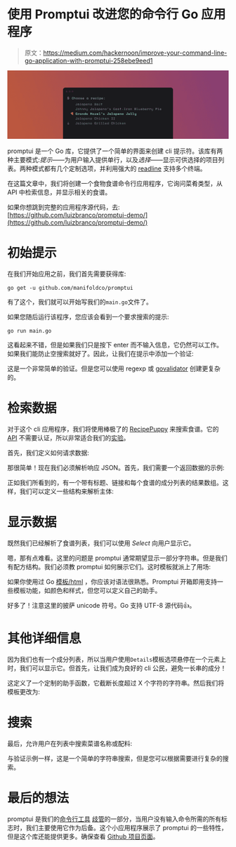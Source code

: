 # 使用 Promptui 改进您的命令行 Go 应用程序

> 原文：<https://medium.com/hackernoon/improve-your-command-line-go-application-with-promptui-258ebe9eed1>

![](img/f2b31fce4145530a886397cccca4c25b.png)

promptui 是一个 Go 库，它提供了一个简单的界面来创建 cli 提示符。该库有两种主要模式:*提示*——为用户输入提供单行，以及*选择*——显示可供选择的项目列表。两种模式都有几个定制选项，并利用强大的 [readline](https://github.com/chzyer/readline) 支持多个终端。

在这篇文章中，我们将创建一个食物食谱命令行应用程序，它询问菜肴类型，从 API 中检索信息，并显示相关的食谱。

如果你想跳到完整的应用程序源代码，去:[https://github.com/luizbranco/promptui-demo/](https://github.com/luizbranco/promptui-demo/)

# 初始提示

在我们开始应用之前，我们首先需要获得库:

```
go get -u github.com/manifoldco/promptui
```

有了这个，我们就可以开始写我们的`main.go`文件了。

如果您随后运行该程序，您应该会看到一个要求搜索的提示:

```
go run main.go
```

这看起来不错，但是如果我们只是按下 enter 而不输入信息，它仍然可以工作。如果我们能防止空搜索就好了。因此，让我们在提示中添加一个验证:

这是一个非常简单的验证。但是您可以使用 regexp 或 [govalidator](https://github.com/asaskevich/govalidator) 创建更复杂的。

# 检索数据

对于这个 cli 应用程序，我们将使用棒极了的 [RecipePuppy](http://www.recipepuppy.com) 来搜索食谱。它的 [API](https://hackernoon.com/tagged/api) 不需要认证，所以非常适合我们的[实验](https://hackernoon.com/tagged/experiment)。

首先，我们定义如何请求数据:

那很简单！现在我们必须解析响应 JSON。首先，我们需要一个返回数据的示例:

正如我们所看到的，有一个带有标题、链接和每个食谱的成分列表的结果数组。这样，我们可以定义一些结构来解析主体:

# 显示数据

既然我们已经解析了食谱列表，我们可以使用 *Select* 向用户显示它。

嗯，那有点难看。这里的问题是 promptui 通常期望显示一部分字符串。但是我们有配方结构。我们必须教 promptui 如何展示它们。这时模板就派上了用场:

如果你使用过 Go [模板/html](https://golang.org/pkg/html/template/) ，你应该对语法很熟悉。Promptui 开箱即用支持一些模板功能，如颜色和样式，但您可以定义自己的助手。

好多了！注意这里的披萨 unicode 符号。Go 支持 UTF-8 源代码👍。

# 其他详细信息

因为我们也有一个成分列表，所以当用户使用`Details`模板选项悬停在一个元素上时，我们可以显示它。但首先，让我们成为良好的 cli 公民，避免一长串的成分！

这定义了一个定制的助手函数，它截断长度超过 X 个字符的字符串。然后我们将模板更改为:

# 搜索

最后，允许用户在列表中搜索菜谱名称或配料:

与验证示例一样，这是一个简单的字符串搜索，但是您可以根据需要进行复杂的搜索。

# 最后的想法

promptui 是我们的[命令行工具](https://github.com/manifoldco/manifold-cli) [歧管](https://www.manifold.co/)的一部分，当用户没有输入命令所需的所有标志时，我们主要使用它作为后备。这个小应用程序展示了 promptui 的一些特性，但是这个库还能提供更多。确保查看 [Github 项目页面](https://github.com/manifoldco/promptui)。